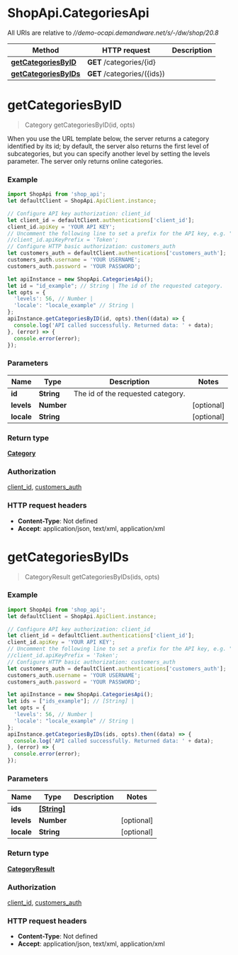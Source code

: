 # ShopApi.CategoriesApi

All URIs are relative to *//demo-ocapi.demandware.net/s/-/dw/shop/20.8*

Method | HTTP request | Description
------------- | ------------- | -------------
[**getCategoriesByID**](CategoriesApi.md#getCategoriesByID) | **GET** /categories/{id} | 
[**getCategoriesByIDs**](CategoriesApi.md#getCategoriesByIDs) | **GET** /categories/({ids}) | 

<a name="getCategoriesByID"></a>
# **getCategoriesByID**
> Category getCategoriesByID(id, opts)



When you use the URL template below, the server returns a category identified by its id; by default, the server  also returns the first level of subcategories, but you can specify another level by setting the levels  parameter. The server only returns online categories.

### Example
```javascript
import ShopApi from 'shop_api';
let defaultClient = ShopApi.ApiClient.instance;

// Configure API key authorization: client_id
let client_id = defaultClient.authentications['client_id'];
client_id.apiKey = 'YOUR API KEY';
// Uncomment the following line to set a prefix for the API key, e.g. "Token" (defaults to null)
//client_id.apiKeyPrefix = 'Token';
// Configure HTTP basic authorization: customers_auth
let customers_auth = defaultClient.authentications['customers_auth'];
customers_auth.username = 'YOUR USERNAME';
customers_auth.password = 'YOUR PASSWORD';

let apiInstance = new ShopApi.CategoriesApi();
let id = "id_example"; // String | The id of the requested category.
let opts = { 
  'levels': 56, // Number | 
  'locale': "locale_example" // String | 
};
apiInstance.getCategoriesByID(id, opts).then((data) => {
  console.log('API called successfully. Returned data: ' + data);
}, (error) => {
  console.error(error);
});

```

### Parameters

Name | Type | Description  | Notes
------------- | ------------- | ------------- | -------------
 **id** | **String**| The id of the requested category. | 
 **levels** | **Number**|  | [optional] 
 **locale** | **String**|  | [optional] 

### Return type

[**Category**](Category.md)

### Authorization

[client_id](../README.md#client_id), [customers_auth](../README.md#customers_auth)

### HTTP request headers

 - **Content-Type**: Not defined
 - **Accept**: application/json, text/xml, application/xml

<a name="getCategoriesByIDs"></a>
# **getCategoriesByIDs**
> CategoryResult getCategoriesByIDs(ids, opts)



### Example
```javascript
import ShopApi from 'shop_api';
let defaultClient = ShopApi.ApiClient.instance;

// Configure API key authorization: client_id
let client_id = defaultClient.authentications['client_id'];
client_id.apiKey = 'YOUR API KEY';
// Uncomment the following line to set a prefix for the API key, e.g. "Token" (defaults to null)
//client_id.apiKeyPrefix = 'Token';
// Configure HTTP basic authorization: customers_auth
let customers_auth = defaultClient.authentications['customers_auth'];
customers_auth.username = 'YOUR USERNAME';
customers_auth.password = 'YOUR PASSWORD';

let apiInstance = new ShopApi.CategoriesApi();
let ids = ["ids_example"]; // [String] | 
let opts = { 
  'levels': 56, // Number | 
  'locale': "locale_example" // String | 
};
apiInstance.getCategoriesByIDs(ids, opts).then((data) => {
  console.log('API called successfully. Returned data: ' + data);
}, (error) => {
  console.error(error);
});

```

### Parameters

Name | Type | Description  | Notes
------------- | ------------- | ------------- | -------------
 **ids** | [**[String]**](String.md)|  | 
 **levels** | **Number**|  | [optional] 
 **locale** | **String**|  | [optional] 

### Return type

[**CategoryResult**](CategoryResult.md)

### Authorization

[client_id](../README.md#client_id), [customers_auth](../README.md#customers_auth)

### HTTP request headers

 - **Content-Type**: Not defined
 - **Accept**: application/json, text/xml, application/xml

